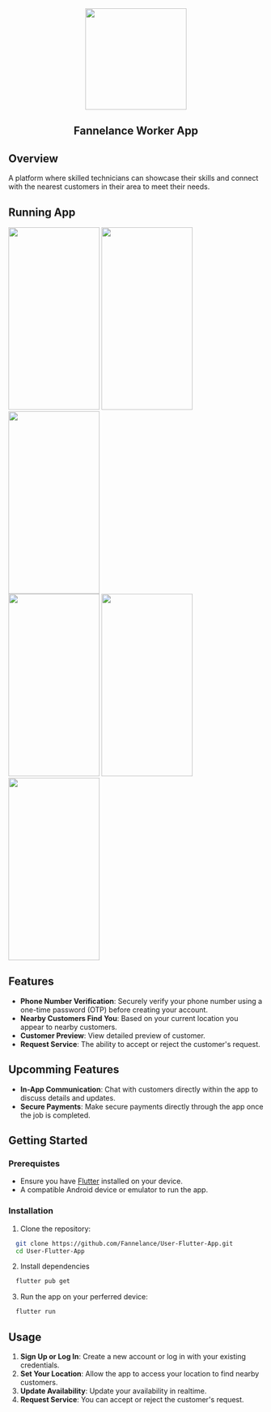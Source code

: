 <section align="center">
  <img src="https://github.com/user-attachments/assets/c61c2568-8eac-4f4c-9bfb-9531205c6426" width=200 height=200>
  <h1>Fannelance Worker App</h1>
</section>

## Overview

A platform where skilled technicians can showcase their skills and connect with the nearest customers in their area to meet their needs.

## Running App

<div>
  <img src="https://github.com/user-attachments/assets/9101e546-d602-4302-96b9-69163d7400a8" width=180 height="360"/>
  <img src="https://github.com/user-attachments/assets/f448952a-8a1f-432e-aea1-5c395591449e" width=180 height="360"/>
  <img src="https://github.com/user-attachments/assets/7d3c1089-b5de-4f7f-b21f-6b95d49bad58" width=180 height="360"/>
</div>
<div>
  <img src="https://github.com/user-attachments/assets/78d76611-09fc-4399-a180-92e00f8a3590" width=180 height="360"/>
  <img src="https://github.com/user-attachments/assets/69ef25d8-8ec0-429a-adcc-35b74e583068" width=180 height="360"/>
  <img src="https://github.com/user-attachments/assets/24bdef64-5aef-4e48-a79a-b5f259f1c6a8" width=180 height="360"/>
</div>

## Features

- **Phone Number Verification**: Securely verify your phone number using a one-time password (OTP) before creating your account.
- **Nearby Customers Find You**: Based on your current location you appear to nearby customers.
- **Customer Preview**: View detailed preview of customer.
- **Request Service**: The ability to accept or reject the customer's request.

## Upcomming Features

- **In-App Communication**: Chat with customers directly within the app to discuss details and updates.
- **Secure Payments**: Make secure payments directly through the app once the job is completed.

## Getting Started

### Prerequistes

- Ensure you have [Flutter]("https://docs.flutter.dev/get-started/install") installed on your device.
- A compatible Android device or emulator to run the app.

### Installation

1. Clone the repository:

```bash
  git clone https://github.com/Fannelance/User-Flutter-App.git
  cd User-Flutter-App
```

2. Install dependencies

```bash
  flutter pub get
```

3. Run the app on your perferred device:

```bash
  flutter run
```

## Usage

1. **Sign Up or Log In**: Create a new account or log in with your existing credentials.
2. **Set Your Location**: Allow the app to access your location to find nearby customers.
3. **Update Availability**: Update your availability in realtime.
4. **Request Service**: You can accept or reject the customer's request.
